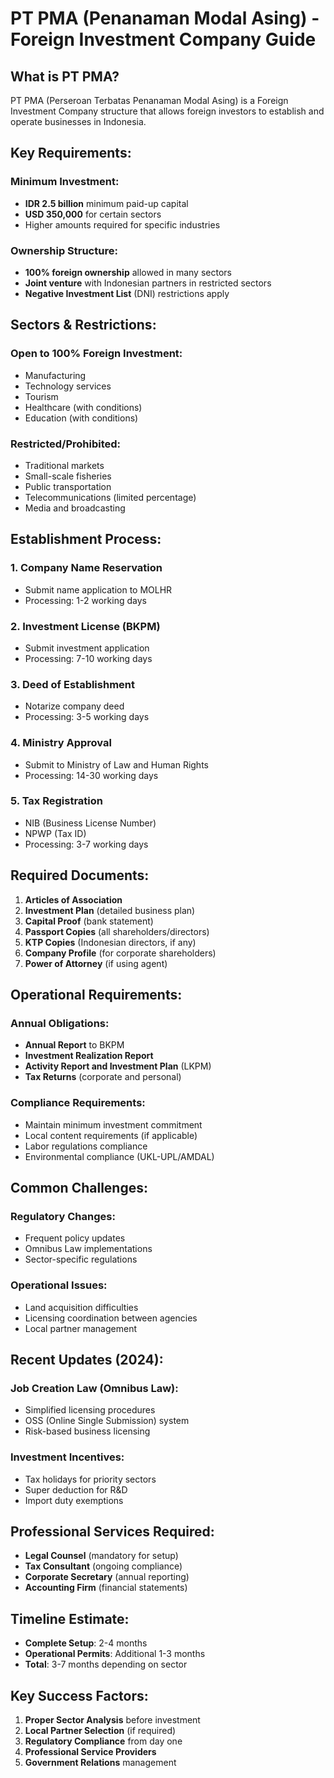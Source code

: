 # PT PMA (Penanaman Modal Asing) - Foreign Investment Company Guide

## What is PT PMA?

PT PMA (Perseroan Terbatas Penanaman Modal Asing) is a Foreign Investment Company structure that allows foreign investors to establish and operate businesses in Indonesia.

## Key Requirements:

### Minimum Investment:
- **IDR 2.5 billion** minimum paid-up capital
- **USD 350,000** for certain sectors
- Higher amounts required for specific industries

### Ownership Structure:
- **100% foreign ownership** allowed in many sectors
- **Joint venture** with Indonesian partners in restricted sectors
- **Negative Investment List** (DNI) restrictions apply

## Sectors & Restrictions:

### Open to 100% Foreign Investment:
- Manufacturing
- Technology services
- Tourism
- Healthcare (with conditions)
- Education (with conditions)

### Restricted/Prohibited:
- Traditional markets
- Small-scale fisheries
- Public transportation
- Telecommunications (limited percentage)
- Media and broadcasting

## Establishment Process:

### 1. Company Name Reservation
- Submit name application to MOLHR
- Processing: 1-2 working days

### 2. Investment License (BKPM)
- Submit investment application
- Processing: 7-10 working days

### 3. Deed of Establishment
- Notarize company deed
- Processing: 3-5 working days

### 4. Ministry Approval
- Submit to Ministry of Law and Human Rights
- Processing: 14-30 working days

### 5. Tax Registration
- NIB (Business License Number)
- NPWP (Tax ID)
- Processing: 3-7 working days

## Required Documents:

1. **Articles of Association**
2. **Investment Plan** (detailed business plan)
3. **Capital Proof** (bank statement)
4. **Passport Copies** (all shareholders/directors)
5. **KTP Copies** (Indonesian directors, if any)
6. **Company Profile** (for corporate shareholders)
7. **Power of Attorney** (if using agent)

## Operational Requirements:

### Annual Obligations:
- **Annual Report** to BKPM
- **Investment Realization Report**
- **Activity Report and Investment Plan** (LKPM)
- **Tax Returns** (corporate and personal)

### Compliance Requirements:
- Maintain minimum investment commitment
- Local content requirements (if applicable)
- Labor regulations compliance
- Environmental compliance (UKL-UPL/AMDAL)

## Common Challenges:

### Regulatory Changes:
- Frequent policy updates
- Omnibus Law implementations
- Sector-specific regulations

### Operational Issues:
- Land acquisition difficulties
- Licensing coordination between agencies
- Local partner management

## Recent Updates (2024):

### Job Creation Law (Omnibus Law):
- Simplified licensing procedures
- OSS (Online Single Submission) system
- Risk-based business licensing

### Investment Incentives:
- Tax holidays for priority sectors
- Super deduction for R&D
- Import duty exemptions

## Professional Services Required:

- **Legal Counsel** (mandatory for setup)
- **Tax Consultant** (ongoing compliance)
- **Corporate Secretary** (annual reporting)
- **Accounting Firm** (financial statements)

## Timeline Estimate:
- **Complete Setup**: 2-4 months
- **Operational Permits**: Additional 1-3 months
- **Total**: 3-7 months depending on sector

## Key Success Factors:

1. **Proper Sector Analysis** before investment
2. **Local Partner Selection** (if required)
3. **Regulatory Compliance** from day one
4. **Professional Service Providers**
5. **Government Relations** management
